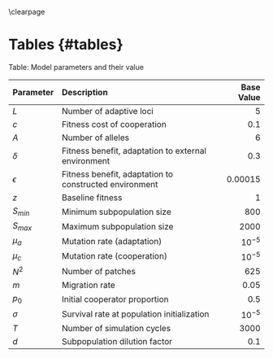 \clearpage

# Tables {#tables}

Table: Model parameters and their value

| Parameter  | Description                                    | Base Value    |
|:-----------|:-----------------------------------------------|--------------:|
| $L$        | Number of adaptive loci                        | 5             |
| $c$        | Fitness cost of cooperation                    | 0.1           |
| $A$        | Number of alleles                              | 6             |
| $\delta$   | Fitness benefit, adaptation to external environment           | 0.3           |
| $\epsilon$ | Fitness benefit, adaptation to constructed environment        | 0.00015       |
| $z$        | Baseline fitness                               | 1             |
| $S_{min}$  | Minimum subpopulation size                     | 800           |
| $S_{max}$  | Maximum subpopulation size                     | 2000          |
| $\mu_{a}$  | Mutation rate (adaptation)                     | $10^{-5}$     |
| $\mu_{c}$  | Mutation rate (cooperation)                    | $10^{-5}$     |
| $N^2$      | Number of patches                              | 625           |
| $m$        | Migration rate                                 | 0.05          |
| $p_0$      | Initial cooperator proportion                  | 0.5           |
| $\sigma$   | Survival rate at population initialization     | $10^{-5}$     |
| $T$        | Number of simulation cycles                    | 3000          |
| $d$        | Subpopulation dilution factor                  | 0.1           |

